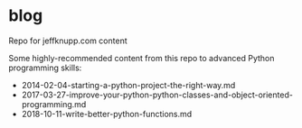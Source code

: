 # blog
Repo for jeffknupp.com content

Some highly-recommended content from this repo to advanced Python programming skills:
- 2014-02-04-starting-a-python-project-the-right-way.md
- 2017-03-27-improve-your-python-python-classes-and-object-oriented-programming.md
- 2018-10-11-write-better-python-functions.md


